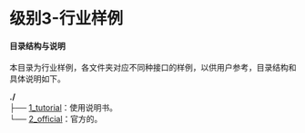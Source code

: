 # 级别3-行业样例

#### 目录结构与说明

本目录为行业样例，各文件夹对应不同种接口的样例，以供用户参考，目录结构和具体说明如下。

**./**   
├── [1_tutorial](https://github.com/Ascend/samples/tree/dev/c++/level1_single_api/1_acl)：使用说明书。   
└── [2_official](https://github.com/Ascend/samples/tree/dev/c++/level1_single_api/2_atc)：官方的。   
